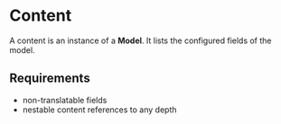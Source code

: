 # Content

A content is an instance of a **Model**. It lists the configured fields of the model.

## Requirements

- non-translatable fields
- nestable content references to any depth